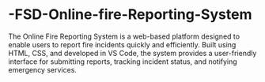 # -FSD-Online-fire-Reporting-System
The Online Fire Reporting System is a web-based platform designed to enable users to report fire incidents quickly and efficiently. Built using HTML, CSS, and developed in VS Code, the system provides a user-friendly interface for submitting reports, tracking incident status, and notifying emergency services.

